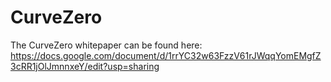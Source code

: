 # CurveZero

The CurveZero whitepaper can be found here: https://docs.google.com/document/d/1rrYC32w63FzzV61rJWqqYomEMgfZ3cRR1jOlJmnnxeY/edit?usp=sharing
